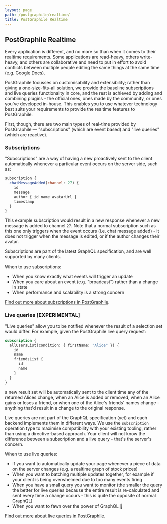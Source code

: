```yaml
---
layout: page
path: /postgraphile/realtime/
title: PostGraphile Realtime
---
```


## PostGraphile Realtime

Every application is different, and no more so than when it comes to their
realtime requirements. Some applications are read-heavy, others write-heavy,
and others are collaborative and need to put in effort to avoid conflicts
between multiple people editing the same things at the same time (e.g. Google
Docs).

PostGraphile focusses on customisability and extensibility; rather than
giving a one-size-fits-all solution, we provide the baseline subscriptions
and live queries functionality in core, and the rest is achieved by
adding and combining plugins - the official ones, ones made by the community,
or ones you've developed in-house. This enables you to use whatever technology
best suits your requirements to provide the realtime features to PostGraphile.

First, though, there are two main types of real-time provided by PostGraphile
— "subscriptions" (which are event based) and "live queries" (which are
reactive).

### Subscriptions

"Subscriptions" are a way of having a new proactively sent to the client
automatically whenever a particular event occurs on the server side, such as:

```js
subscription {
  chatMessageAdded(channel: 27) {
    id
    message
    author { id name avatarUrl }
    timestamp
  }
}
```

This example subscription would result in a new response whenever a new
message is added to channel `27`. Note that a normal subscription such as
this one only triggers when the event occurs (i.e. chat message added) - it
does not trigger when the message is edited, or if the author changes their
avatar.

Subscriptions are part of the latest GraphQL specification, and are well
supported by many clients.

When to use subscriptions:

- When you know exactly what events will trigger an update
- When you care about an event (e.g. "broadcast") rather than a change in state
- When performance and scalability is a strong concern

[Find out more about subscriptions in PostGraphile](/postgraphile/subscriptions/).

### Live queries [EXPERIMENTAL]

"Live queries" allow you to be notified whenever the result of a
selection set would differ. For example, given the PostGraphile live query request:

```graphql
subscription {
  allUsersList(condition: { firstName: "Alice" }) {
    id
    name
    friendsList {
      id
      name
    }
  }
}
```

a new result set will be automatically sent to the client time any of the
returned Alices change, when an Alice is added or removed, when an Alice
gains or loses a friend, or when one of the Alice's friends' names change -
anything that'd result in a change to the original response.

Live queries are not part of the GraphQL specification (yet) and each backend
implements them in different ways. We use the `subscription` operation type to
maximise compatibility with your existing tooling, rather than using a
directive-based approach. Your client will not know the difference between a
subscription and a live query - that's the server's concern.

When to use live queries:

- If you want to automatically update your page whenever a piece of data on the server changes (e.g. a realtime graph of stock prices)
- When you want to batching multiple updates together, for example if your client is being overwhelmed due to too many events firing
- When you have a small query you want to monitor (the smaller the query the better for live queries because the entire result is re-calculated and sent every time a change occurs - this is quite the opposite of normal GraphQL)
- When you want to fawn over the power of GraphQL 🤤

[Find out more about live queries in PostGraphile](/postgraphile/live-queries/).
